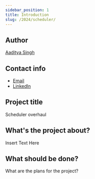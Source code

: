 ```yaml
---
sidebar_position: 1
title: Introduction
slug: /2024/scheduler/
---
```

<!--
SPDX-License-Identifier: CC-BY-SA-4.0

SPDX-FileCopyrightText: 2024 Aditya Singh <email.here>
-->

## Author

[Aaditya Singh](https://github.com/aadsingh)

## Contact info

- [Email](mailto:email.here)
- [LinkedIn](https://linkedin.com/in/my-user)

## Project title

Scheduler overhaul

## What's the project about?

Insert Text Here

## What should be done?

What are the plans for the project?
